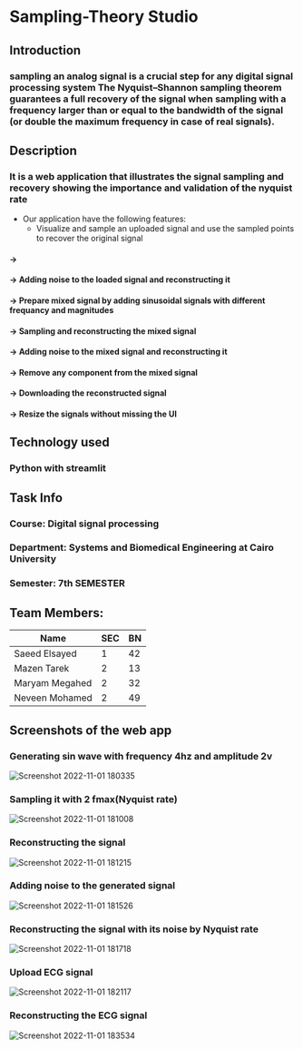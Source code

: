 # Sampling-Theory Studio
## Introduction 
### sampling an analog signal is a crucial step for any digital signal processing system The Nyquist–Shannon sampling theorem guarantees a full recovery of the signal when sampling with a frequency larger than or equal to the bandwidth of the signal (or double the maximum frequency in case of real signals).
## Description 
### It is a web application that illustrates the signal sampling and recovery showing the importance and validation of the nyquist rate

* Our application have the following features:
    * Visualize and sample an uploaded signal and use the sampled points to recover the original signal


#### -> 
#### -> Adding noise to the loaded signal and reconstructing it
#### -> Prepare mixed signal by adding sinusoidal signals with different frequancy and magnitudes 
#### -> Sampling and reconstructing the mixed signal
#### -> Adding noise to the mixed signal and reconstructing it
#### -> Remove any component from the mixed signal
#### -> Downloading the reconstructed signal 
#### -> Resize the signals without missing the UI
## Technology used 
### Python with streamlit
## Task Info
### Course: Digital signal processing 
### Department: Systems and Biomedical Engineering at Cairo University
### Semester: 7th SEMESTER
## Team Members:

| Name | SEC | BN |
|------|-----|----|
| Saeed Elsayed | 1 | 42 |
| Mazen Tarek | 2 | 13 |
| Maryam Megahed | 2 | 32 |
| Neveen Mohamed | 2 | 49 | 

## Screenshots of the web app
### Generating sin wave with frequency 4hz and amplitude 2v 
![Screenshot 2022-11-01 180335](https://user-images.githubusercontent.com/92316869/199279986-e0faf0f2-4f02-46d3-9f7d-b4de2fe9c164.png)
### Sampling it with 2 fmax(Nyquist rate)
![Screenshot 2022-11-01 181008](https://user-images.githubusercontent.com/92316869/199281708-43bbdda2-a048-4792-8dc8-94b70aff34d8.png)
### Reconstructing the signal
![Screenshot 2022-11-01 181215](https://user-images.githubusercontent.com/92316869/199282014-4d7f8b9c-166c-4c04-89a6-88eda4bd3a14.png)
### Adding noise to the generated signal
![Screenshot 2022-11-01 181526](https://user-images.githubusercontent.com/92316869/199282599-b53323a2-40ee-48dd-8269-daccc74a6c5b.png)
### Reconstructing the signal with its noise by Nyquist rate
![Screenshot 2022-11-01 181718](https://user-images.githubusercontent.com/92316869/199283137-6d368efd-47a2-4617-929f-27f9aa547375.png)
### Upload ECG signal
![Screenshot 2022-11-01 182117](https://user-images.githubusercontent.com/92316869/199285467-4fbcf781-1a7d-4ac9-8beb-827ce235b639.png)
### Reconstructing the ECG signal
![Screenshot 2022-11-01 183534](https://user-images.githubusercontent.com/92316869/199287196-d3df19af-fa2c-4ca6-ac69-3f2aa65b0ce1.png)







